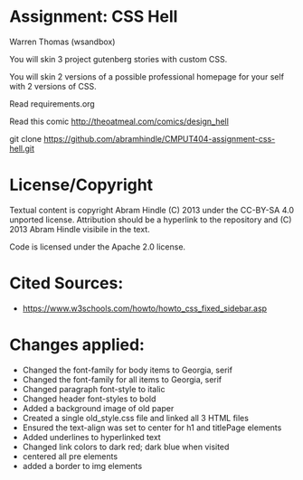 Assignment: CSS Hell
====================

Warren Thomas (wsandbox)

You will skin 3 project gutenberg stories with custom CSS.

You will skin 2 versions of a possible professional homepage for your
self with 2 versions of CSS.

Read requirements.org

Read this comic http://theoatmeal.com/comics/design_hell

git clone https://github.com/abramhindle/CMPUT404-assignment-css-hell.git

License/Copyright
=================

Textual content is copyright Abram Hindle (C) 2013 under the CC-BY-SA
4.0 unported license. Attribution should be a hyperlink to the
repository and (C) 2013 Abram Hindle visibile in the text.

Code is licensed under the Apache 2.0 license.

Cited Sources:
=================
- https://www.w3schools.com/howto/howto_css_fixed_sidebar.asp

Changes applied:
=================
- Changed the font-family for body items to Georgia, serif
- Changed the font-family for all items to Georgia, serif
- Changed paragraph font-style to italic
- Changed header font-styles to bold
- Added a background image of old paper
- Created a single old_style.css file and linked all 3 HTML files
- Ensured the text-align was set to center for h1 and titlePage elements
- Added underlines to hyperlinked text
- Changed link colors to dark red; dark blue when visited
- centered all pre elements 
- added a border to img elements